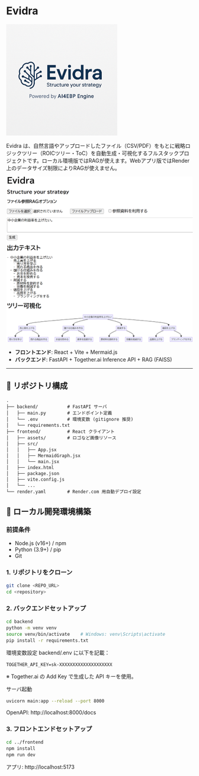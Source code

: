 # Evidra
<img src="frontend/assets/logo.png" width="300">

Evidra は、自然言語やアップロードしたファイル（CSV/PDF）をもとに戦略ロジックツリー（ROICツリー・ToC）を自動生成・可視化するフルスタックプロジェクトです。ローカル環境版ではRAGが使えます。Webアプリ版ではRender上のデータサイズ制限によりRAGが使えません。

![output_image](frontend/assets/output_image.png)

- **フロントエンド**: React + Vite + Mermaid.js  
- **バックエンド**: FastAPI + Together.ai Inference API + RAG (FAISS)

---

## 📂 リポジトリ構成

```text
.
├── backend/           # FastAPI サーバ
│   ├── main.py        # エンドポイント定義
│   └── .env           # 環境変数 (gitignore 推奨)
│   └── requirements.txt 
├── frontend/          # React クライアント
│   ├── assets/        # ロゴなど画像リソース
│   ├── src/
│   │   ├── App.jsx
│   │   ├── MermaidGraph.jsx
│   │   └── main.jsx
│   ├── index.html
│   ├── package.json
│   ├── vite.config.js
│   └── ...
└── render.yaml        # Render.com 用自動デプロイ設定
```
## 🚀 ローカル開発環境構築

### 前提条件
- Node.js (v16+) / npm  
- Python (3.9+) / pip  
- Git  

### 1. リポジトリをクローン
```bash
git clone <REPO_URL>
cd <repository>
```
### 2. バックエンドセットアップ
```bash
cd backend
python -m venv venv
source venv/bin/activate    # Windows: venv\Scripts\activate
pip install -r requirements.txt
```

環境変数設定
backend/.env に以下を記載：
```dotenv
TOGETHER_API_KEY=sk-XXXXXXXXXXXXXXXXXXXX
```
※ Together.ai の Add Key で生成した API キーを使用。

サーバ起動
```bash
uvicorn main:app --reload --port 8000
```
OpenAPI: http://localhost:8000/docs

### 3. フロントエンドセットアップ
```bash
cd ../frontend
npm install
npm run dev
```
アプリ: http://localhost:5173
